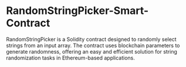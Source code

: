 # RandomStringPicker-Smart-Contract
RandomStringPicker is a Solidity contract designed to randomly select strings from an input array. The contract uses blockchain parameters to generate randomness, offering an easy and efficient solution for string randomization tasks in Ethereum-based applications.
